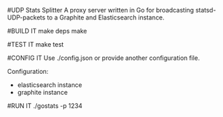 #UDP Stats Splitter
A proxy server written in Go for broadcasting statsd-UDP-packets to a Graphite and Elasticsearch instance.

#BUILD IT
make deps
make

#TEST IT
make test

#CONFIG IT
Use ./config.json or provide another configuration file.

Configuration:
* elasticsearch instance
* graphite instance

#RUN IT
./gostats -p 1234
